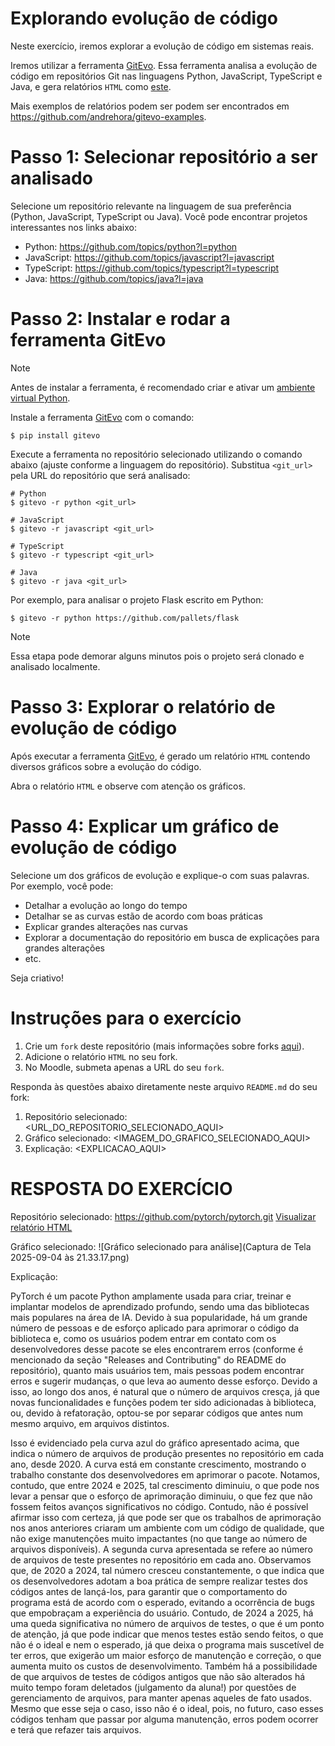 # Explorando evolução de código

Neste exercício, iremos explorar a evolução de código em sistemas reais.

Iremos utilizar a ferramenta [GitEvo](https://github.com/andrehora/gitevo).
Essa ferramenta analisa a evolução de código em repositórios Git nas linguagens Python, JavaScript, TypeScript e Java, e gera relatórios `HTML` como [este](https://andrehora.github.io/gitevo-examples/python/pandas.html).

Mais exemplos de relatórios podem ser podem ser encontrados em https://github.com/andrehora/gitevo-examples.

# Passo 1: Selecionar repositório a ser analisado

Selecione um repositório relevante na linguagem de sua preferência (Python, JavaScript, TypeScript ou Java).
Você pode encontrar projetos interessantes nos links abaixo:

- Python: https://github.com/topics/python?l=python
- JavaScript: https://github.com/topics/javascript?l=javascript
- TypeScript: https://github.com/topics/typescript?l=typescript
- Java: https://github.com/topics/java?l=java

# Passo 2: Instalar e rodar a ferramenta GitEvo

> [!NOTE]
> Antes de instalar a ferramenta, é recomendado criar e ativar um [ambiente virtual Python](https://packaging.python.org/en/latest/guides/installing-using-pip-and-virtual-environments/#create-and-use-virtual-environments).

Instale a ferramenta [GitEvo](https://github.com/andrehora/gitevo) com o comando:

```
$ pip install gitevo
```

Execute a ferramenta no repositório selecionado utilizando o comando abaixo (ajuste conforme a linguagem do repositório).
Substitua `<git_url>` pela URL do repositório que será analisado:

```shell
# Python
$ gitevo -r python <git_url>

# JavaScript
$ gitevo -r javascript <git_url>

# TypeScript
$ gitevo -r typescript <git_url>

# Java
$ gitevo -r java <git_url>
```

Por exemplo, para analisar o projeto Flask escrito em Python:

```
$ gitevo -r python https://github.com/pallets/flask
```

> [!NOTE]
> Essa etapa pode demorar alguns minutos pois o projeto será clonado e analisado localmente.

# Passo 3: Explorar o relatório de evolução de código

Após executar a ferramenta [GitEvo](https://github.com/andrehora/gitevo), é gerado um relatório `HTML` contendo diversos gráficos sobre a evolução do código.

Abra o relatório `HTML` e observe com atenção os gráficos.

# Passo 4: Explicar um gráfico de evolução de código

Selecione um dos gráficos de evolução e explique-o com suas palavras.
Por exemplo, você pode:

- Detalhar a evolução ao longo do tempo
- Detalhar se as curvas estão de acordo com boas práticas
- Explicar grandes alterações nas curvas
- Explorar a documentação do repositório em busca de explicações para grandes alterações
- etc.

Seja criativo!

# Instruções para o exercício

1. Crie um `fork` deste repositório (mais informações sobre forks [aqui](https://docs.github.com/pt/pull-requests/collaborating-with-pull-requests/working-with-forks/fork-a-repo)).
2. Adicione o relatório `HTML` no seu fork.
3. No Moodle, submeta apenas a URL do seu `fork`.

Responda às questões abaixo diretamente neste arquivo `README.md` do seu fork:

1. Repositório selecionado: <URL_DO_REPOSITORIO_SELECIONADO_AQUI>
2. Gráfico selecionado: <IMAGEM_DO_GRAFICO_SELECIONADO_AQUI>
3. Explicação: <EXPLICACAO_AQUI>

# RESPOSTA DO EXERCÍCIO
Repositório selecionado: https://github.com/pytorch/pytorch.git [Visualizar relatório HTML](report_pytorch.html)

Gráfico selecionado:
![Gráfico selecionado para análise](Captura de Tela 2025-09-04 às 21.33.17.png)


Explicação:

PyTorch é um pacote Python amplamente usada para criar, treinar e implantar modelos de aprendizado profundo, sendo uma das bibliotecas mais populares na área de IA. Devido à sua popularidade, há um grande número de pessoas e de esforço aplicado para aprimorar o código da biblioteca e, como os usuários podem entrar em contato com os desenvolvedores desse pacote se eles encontrarem erros (conforme é mencionado da seção "Releases and Contributing" do README do repositório), quanto mais usuários tem, mais pessoas podem encontrar erros e sugerir mudanças, o que leva ao aumento desse esforço. Devido a isso, ao longo dos anos, é natural que o número de arquivos cresça, já que novas funcionalidades e funções podem ter sido adicionadas à biblioteca, ou, devido à refatoração, optou-se por separar códigos que antes num mesmo arquivo, em arquivos distintos.

Isso é evidenciado pela curva azul do gráfico apresentado acima, que indica o número de arquivos de produção presentes no repositório em cada ano, desde 2020. A curva está em constante crescimento, mostrando o trabalho constante dos desenvolvedores em aprimorar o pacote. Notamos, contudo, que entre 2024 e 2025, tal crescimento diminuiu, o que pode nos levar a pensar que o esforço de aprimoração diminuiu, o que fez que não fossem feitos avanços significativos no código. Contudo, não é possível afirmar isso com certeza, já que pode ser que os trabalhos de aprimoração nos anos anteriores criaram um ambiente com um código de qualidade, que não exige manutenções muito impactantes (no que tange ao número de arquivos disponíveis). A segunda curva apresentada se refere ao número de arquivos de teste presentes no repositório em cada ano. Observamos que, de 2020 a 2024, tal número cresceu constantemente, o que indica que os desenvolvedores adotam a boa prática de sempre realizar testes dos códigos antes de lançá-los, para garantir que o comportamento do programa está de acordo com o esperado, evitando a ocorrência de bugs que empobraçam a experiência do usuário. Contudo, de 2024 a 2025, há uma queda significativa no número de arquivos de testes, o que é um ponto de atenção, já que pode indicar que menos testes estão sendo feitos, o que não é o ideal e nem o esperado, já que deixa o programa mais suscetível de ter erros, que exigerão um maior esforço de manutenção e correção, o que aumenta muito os custos de desenvolvimento. Também há a possibilidade de que arquivos de testes de códigos antigos que não são alterados há muito tempo foram deletados (julgamento da aluna!) por questões de gerenciamento de arquivos, para manter apenas aqueles de fato usados. Mesmo que esse seja o caso, isso não é o ideal, pois, no futuro, caso esses códigos tenham que passar por alguma manutenção, erros podem ocorrer e terá que refazer tais arquivos.
